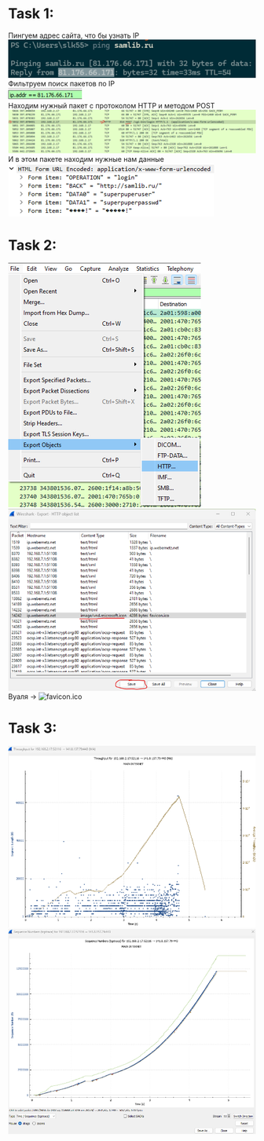 # Task 1:

Пингуем адрес сайта, что бы узнать IP <br>
![img.png](img.png) <br>
Фильтруем поиск пакетов по IP <br>
![img_1.png](img_1.png) <br>
Находим нужный пакет с протоколом HTTP и методом POST <br>
![img_2.png](img_2.png) <br>
И в этом пакете находим нужные нам данные <br>
![img_3.png](img_3.png) <br>

# Task 2:

![img_4.png](img_4.png) <br>
![img_5.png](img_5.png) <br>
Вуаля -> ![favicon.ico](favicon.ico)

# Task 3:

![img_6.png](img_6.png) <br>
![img_7.png](img_7.png)